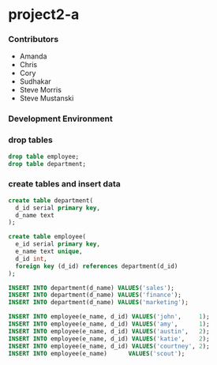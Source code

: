 # project2-a

### Contributors
* Amanda
* Chris
* Cory
* Sudhakar
* Steve Morris
* Steve Mustanski

### Development Environment


### drop tables

```sql
drop table employee;
drop table department;
```

### create tables and insert data

```sql
create table department(
  d_id serial primary key,
  d_name text
);

create table employee(
  e_id serial primary key,
  e_name text unique,
  d_id int,
  foreign key (d_id) references department(d_id)
);

INSERT INTO department(d_name) VALUES('sales');
INSERT INTO department(d_name) VALUES('finance');
INSERT INTO department(d_name) VALUES('marketing');

INSERT INTO employee(e_name, d_id) VALUES('john',     1);
INSERT INTO employee(e_name, d_id) VALUES('amy',      1);
INSERT INTO employee(e_name, d_id) VALUES('austin',   2);
INSERT INTO employee(e_name, d_id) VALUES('katie',    2);
INSERT INTO employee(e_name, d_id) VALUES('courtney', 2);
INSERT INTO employee(e_name)      VALUES('scout');

```

